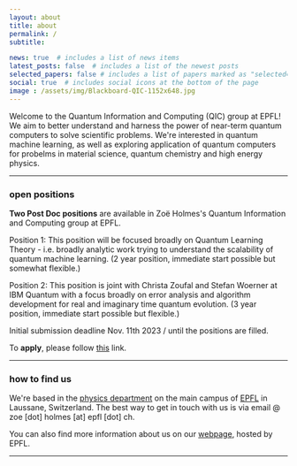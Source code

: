 ```yaml
---
layout: about
title: about
permalink: /
subtitle:

news: true  # includes a list of news items
latest_posts: false  # includes a list of the newest posts
selected_papers: false # includes a list of papers marked as "selected={true}"
social: true  # includes social icons at the bottom of the page
image : /assets/img/Blackboard-QIC-1152x648.jpg
---
```


Welcome to the Quantum Information and Computing (QIC) group at EPFL! We aim to better understand and harness the power of near-term quantum computers to solve scientific problems. We're interested in quantum machine learning, as well as exploring application of quantum computers for probelms in material science, quantum chemistry and high energy physics.


--- 

### open positions

**Two Post Doc positions** are available in Zoë Holmes's Quantum Information and Computing group at EPFL. 

Position 1: This position will be focused broadly on Quantum Learning Theory - i.e. broadly analytic work trying to understand the scalability of quantum machine learning. (2 year position, immediate start possible but somewhat flexible.) 

Position 2: This position is joint with Christa Zoufal and Stefan Woerner at IBM Quantum with a focus broadly on error analysis and algorithm development for real and imaginary time quantum evolution. (3 year position, immediate start possible but flexible.) 

Initial submission deadline Nov. 11th 2023 / until the positions are filled.

To **apply**, please follow [this](https://docs.google.com/forms/d/e/1FAIpQLScm6P163UChmDzkHN9kidxld_cwMGisPMVre8ZkkuUfbQntjw/viewform?pli=1) link.

--- 


### how to find us

We're based in the [physics department](https://www.epfl.ch/schools/sb/research/iphys/) on the main campus of [EPFL](https://www.epfl.ch/campus/visitors/coming-to-epfl/) in Laussane, Switzerland. The best way to get in touch with us is via email @ zoe [dot] holmes [at] epfl [dot] ch.

You can also find more information about us on our [webpage](https://www.epfl.ch/labs/qic/), hosted by EPFL.


---